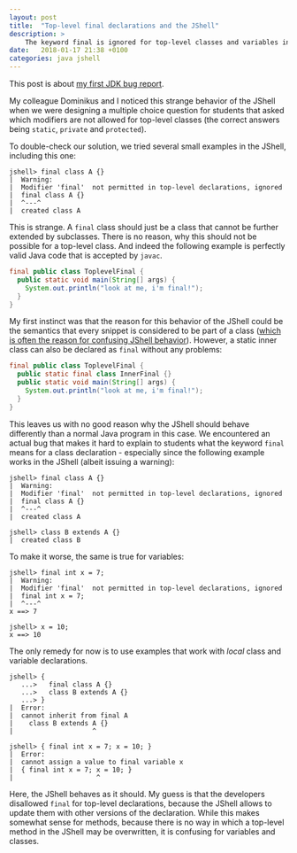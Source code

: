 ```yaml
---
layout: post
title:  "Top-level final declarations and the JShell"
description: >
    The keyword final is ignored for top-level classes and variables in the JShell. This is not consistent with normal Java semantics.
date:   2018-01-17 21:38 +0100
categories: java jshell
---
```


This post is about [my first JDK bug report](https://bugs.java.com/bugdatabase/view_bug.do?bug_id=JDK-8193919).

My colleague Dominikus and I noticed this strange behavior of the JShell when we were designing a multiple choice question for students that asked which modifiers are not allowed for top-level classes (the correct answers being `static`, `private` and `protected`).

To double-check our solution, we tried several small examples in the JShell, including this one:

```
jshell> final class A {}
|  Warning:
|  Modifier 'final'  not permitted in top-level declarations, ignored
|  final class A {}
|  ^---^
|  created class A
```

This is strange. A `final` class should just be a class that cannot be further extended by subclasses.
There is no reason, why this should not be possible for a top-level class.
And indeed the following example is perfectly valid Java code that is accepted by `javac`.

```java
final public class ToplevelFinal {
  public static void main(String[] args) {
    System.out.println("look at me, i'm final!");
  }
}
```

My first instinct was that the reason for this behavior of the JShell could be the semantics that every snippet is considered to be part of a class ([which is often the reason for confusing JShell behavior](jshell-post)).
However, a static inner class can also be declared as `final` without any problems:

```java
final public class ToplevelFinal {
  public static final class InnerFinal {}
  public static void main(String[] args) {
    System.out.println("look at me, i'm final!");
  }
}
```

This leaves us with no good reason why the JShell should behave differently than a normal Java program in this case.
We encountered an actual bug that makes it hard to explain to students what the keyword `final` means for a class declaration - especially since the following example works in the JShell (albeit issuing a warning):

```
jshell> final class A {}
|  Warning:
|  Modifier 'final'  not permitted in top-level declarations, ignored
|  final class A {}
|  ^---^
|  created class A

jshell> class B extends A {}
|  created class B
```

To make it worse, the same is true for variables:

```
jshell> final int x = 7;
|  Warning:
|  Modifier 'final'  not permitted in top-level declarations, ignored
|  final int x = 7;
|  ^---^
x ==> 7

jshell> x = 10;
x ==> 10
```

The only remedy for now is to use examples that work with *local* class and variable declarations.

```
jshell> {
   ...>   final class A {}
   ...>   class B extends A {}
   ...> }
|  Error:
|  cannot inherit from final A
|    class B extends A {}
|                    ^

jshell> { final int x = 7; x = 10; }
|  Error:
|  cannot assign a value to final variable x
|  { final int x = 7; x = 10; }
|                     ^
```

Here, the JShell behaves as it should.
My guess is that the developers disallowed `final` for top-level declarations, because the JShell allows to update them with other versions of the declaration.
While this makes somewhat sense for methods, because there is no way in which a top-level method in the JShell may be overwritten, it is confusing for variables and classes.